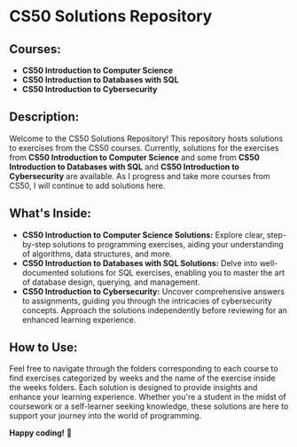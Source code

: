# CS50 Solutions Repository

## Courses:
- **CS50 Introduction to Computer Science**
- **CS50 Introduction to Databases with SQL**
- **CS50 Introduction to Cybersecurity**

## Description:
Welcome to the CS50 Solutions Repository! This repository hosts solutions to exercises from the CS50 courses. Currently, solutions for the exercises from **CS50 Introduction to Computer Science** and some from **CS50 Introduction to Databases with SQL** and **CS50 Introduction to Cybersecurity** are available. As I progress and take more courses from CS50, I will continue to add solutions here.

## What's Inside:
- **CS50 Introduction to Computer Science Solutions:** Explore clear, step-by-step solutions to programming exercises, aiding your understanding of algorithms, data structures, and more.
- **CS50 Introduction to Databases with SQL Solutions:** Delve into well-documented solutions for SQL exercises, enabling you to master the art of database design, querying, and management.
- **CS50 Introduction to Cybersecurity:** Uncover comprehensive answers to assignments, guiding you through the intricacies of cybersecurity concepts. Approach the solutions independently before reviewing for an enhanced learning experience.

## How to Use:
Feel free to navigate through the folders corresponding to each course to find exercises categorized by weeks and the name of the exercise inside the weeks folders. Each solution is designed to provide insights and enhance your learning experience. Whether you're a student in the midst of coursework or a self-learner seeking knowledge, these solutions are here to support your journey into the world of programming.

**Happy coding!** 🚀
